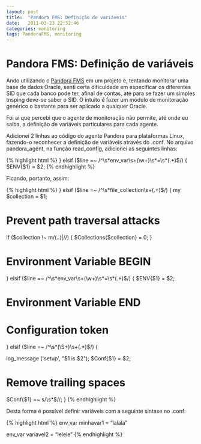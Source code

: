 ```yaml
---
layout: post
title:  "Pandora FMS: Definição de variáveis"
date:   2011-03-23 22:32:46
categories: monitoring
tags: PandoraFMS, monitoring
---
```


Pandora FMS: Definição de variáveis
==================================

Ando utilizando o [Pandora FMS](http://pandorafms.com/ "Pandora Flexible Monitoring System") em um projeto e, tentando monitorar uma base de dados Oracle, senti certa dificuldade em especificar os diferentes SID que cada banco pode ter, afinal de contas, até para se fazer um simples tnsping deve-se saber o SID.
O intuito é fazer um módulo de monitoração genérico o bastante para ser aplicado a qualquer Oracle.

Foi aí que percebi que o agente de monitoração não permite, até onde eu saiba, a definição de variáveis particulares para cada agente.

Adicionei 2 linhas ao código do agente Pandora para plataformas Linux, fazendo-o reconhecer a definição de variáveis através do .conf.
No arquivo pandora_agent, na função read_config, adicionei as seguintes linhas:

{% highlight html %}
} elsif ($line =~ /^\s*env_var\s+(\w+)\s*=\s*(.+)$/) {
 $ENV{$1} = $2;
{% endhighlight %}

Ficando, portanto, assim:

{% highlight html %}
} elsif ($line =~ /^\s*file_collection\s+(.+)$/) {
 my $collection = $1;

 # Prevent path traversal attacks
 if ($collection !~ m/(\.\.)|\//) {
 $Collections{$collection} = 0;
 }
 # Environment Variable BEGIN
 } elsif ($line =~ /^\s*env_var\s+(\w+)\s*=\s*(.+)$/) {
 $ENV{$1} = $2;
 # Environment Variable END
 # Configuration token
 } elsif ($line =~ /^\s*(\S+)\s+(.*)$/) {

 log_message ('setup', "$1 is $2");
 $Conf{$1} = $2;

 # Remove trailing spaces
 $Conf{$1} =~ s/\s*$//;
 }
{% endhighlight %}


Desta forma é possível definir variáveis com a seguinte sintaxe no .conf:

{% highlight html %}
env_var minhavar1 = “lalala”

env_var variavel2 = “lelele”
{% endhighlight %}
